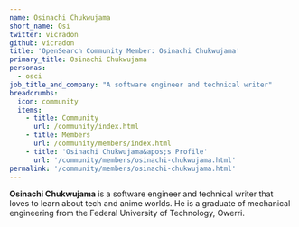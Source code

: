 ```yaml
---
name: Osinachi Chukwujama
short_name: Osi
twitter: vicradon
github: vicradon
title: 'OpenSearch Community Member: Osinachi Chukwujama'
primary_title: Osinachi Chukwujama
personas:
  - osci
job_title_and_company: "A software engineer and technical writer"
breadcrumbs:
  icon: community
  items:
    - title: Community
      url: /community/index.html
    - title: Members
      url: /community/members/index.html
    - title: 'Osinachi Chukwujama&apos;s Profile'
      url: '/community/members/osinachi-chukwujama.html'
permalink: '/community/members/osinachi-chukwujama.html'
---
```


**Osinachi Chukwujama** is a software engineer and technical writer that loves to learn about tech and anime worlds. He is a graduate of mechanical engineering from the Federal University of Technology, Owerri.
